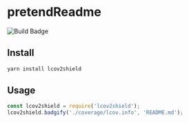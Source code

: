 # pretendReadme
![Build Badge](https://img.shields.io/badge/coverage-59%-yellow.svg)

## Install
```sh
yarn install lcov2shield
```

## Usage
```javascript
const lcov2shield = require('lcov2shield');
lcov2shield.badgify('./coverage/lcov.info', 'README.md');
```
